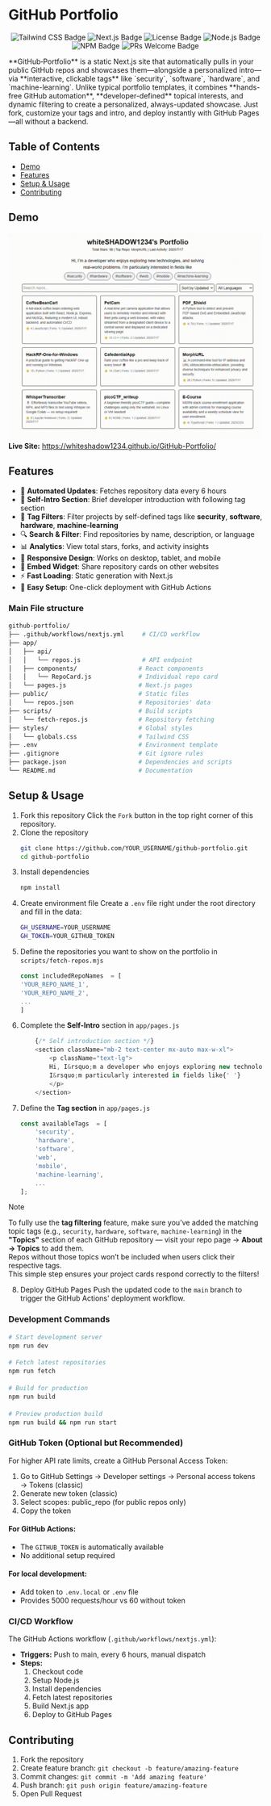 # GitHub Portfolio
<p align="center">
  <img src="https://img.shields.io/badge/Tailwind_CSS-38B2AC?style=for-the-badge&logo=tailwind-css&logoColor=white" alt="Tailwind CSS Badge" />
  <img src="https://img.shields.io/badge/next%20js-000000?style=for-the-badge&logo=nextdotjs&logoColor=white" alt="Next.js Badge" />
  <img src="https://img.shields.io/github/license/whiteSHADOW1234/Bopomofo_flashcards?label=license&style=for-the-badge" alt="License Badge" />
  <img src="https://img.shields.io/badge/node.js-20.18.0-blue?style=for-the-badge" alt="Node.js Badge" />
  <img src="https://img.shields.io/badge/npm-10.9.0-orange?style=for-the-badge" alt="NPM Badge" />
  <img src="https://img.shields.io/badge/PRs-welcome-black?style=for-the-badge" alt="PRs Welcome Badge" />
</p>
**GitHub‑Portfolio** is a static Next.js site that automatically pulls in your public GitHub repos and showcases them—alongside a personalized intro—via **interactive, clickable tags** like `security`, `software`, `hardware`, and `machine-learning`. Unlike typical portfolio templates, it combines **hands-free GitHub automation**, **developer-defined** topical interests, and dynamic filtering to create a personalized, always-updated showcase. Just fork, customize your tags and intro, and deploy instantly with GitHub Pages—all without a backend.

## Table of Contents
- [Demo](#demo)
- [Features](#features)
- [Setup & Usage](#setup-usage)
- [Contributing](#contributing)


## Demo

![DEMO Screenshot](screenshot.gif)
**Live Site:** https://whiteshadow1234.github.io/GitHub-Portfolio/

## Features

- 🚀 **Automated Updates**: Fetches repository data every 6 hours
- 🧩 **Self‑Intro Section**: Brief developer introduction with following tag section
- 🧭 **Tag Filters**: Filter projects by self-defined tags like **security**, **software**, **hardware**, **machine‑learning** 
- 🔍 **Search & Filter**: Find repositories by name, description, or language
- 📊 **Analytics**: View total stars, forks, and activity insights
- 📱 **Responsive Design**: Works on desktop, tablet, and mobile
- 🔗 **Embed Widget**: Share repository cards on other websites
- ⚡ **Fast Loading**: Static generation with Next.js
- 🔧 **Easy Setup**: One-click deployment with GitHub Actions

### Main File structure
```bash
github-portfolio/
├── .github/workflows/nextjs.yml     # CI/CD workflow
├── app/
│   ├── api/
│   │   └── repos.js                 # API endpoint
│   ├── components/                 # React components
│   │   └── RepoCard.js             # Individual repo card
│   └── pages.js                    # Next.js pages
├── public/                         # Static files
│   └── repos.json                  # Repositories' data
├── scripts/                        # Build scripts
│   └── fetch-repos.js              # Repository fetching
├── styles/                         # Global styles
│   └── globals.css                 # Tailwind CSS
├── .env                            # Environment template
├── .gitignore                      # Git ignore rules
├── package.json                    # Dependencies and scripts
└── README.md                       # Documentation
```


## Setup & Usage

1. Fork this repository
    Click the `Fork` button in the top right corner of this repository.
2. Clone the repository
    ```bash
    git clone https://github.com/YOUR_USERNAME/github-portfolio.git
    cd github-portfolio
    ```
3. Install dependencies
    ```bash
    npm install
    ```
4. Create environment file
    Create a `.env` file right under the root directory and fill in the data:
    ```bash
    GH_USERNAME=YOUR_USERNAME
    GH_TOKEN=YOUR_GITHUB_TOKEN
    ```
5. Define the repositories you want to show on the portfolio in `scripts/fetch-repos.mjs`
    ```javascript
    const includedRepoNames  = [
    'YOUR_REPO_NAME_1',
    'YOUR_REPO_NAME_2',
    ...
    ]
    ```
6. Complete the **Self-Intro** section in `app/pages.js`
    ```javascript
        {/* Self introduction section */}
        <section className="mb-2 text-center mx-auto max-w-xl">
            <p className="text-lg">
            Hi, I&rsquo;m a developer who enjoys exploring new technologies, and solving real-world problems.
            I&rsquo;m particularly interested in fields like{' '}
            </p>
        </section>
    ```
7. Define the **Tag section** in `app/pages.js`
    ```javascript
    const availableTags  = [
        'security',
        'hardware',
        'software',
        'web',
        'mobile',
        'machine-learning',
        ...
    ];
    ```
    
> [!NOTE]
> To fully use the **tag filtering** feature, make sure you’ve added the matching topic tags (e.g., `security`, `hardware`, `software`, `machine-learning`) in the **"Topics"** section of each GitHub repository — visit your repo page → **About → Topics** to add them.  
> Repos without those topics won’t be included when users click their respective tags.  
> This simple step ensures your project cards respond correctly to the filters!

8. Deploy GitHub Pages
    Push the updated code to the `main` branch to trigger the GitHub Actions' deployment workflow.

### Development Commands
```bash
# Start development server
npm run dev

# Fetch latest repositories
npm run fetch

# Build for production
npm run build

# Preview production build
npm run build && npm run start
```
### GitHub Token (Optional but Recommended)
For higher API rate limits, create a GitHub Personal Access Token:

1. Go to GitHub Settings → Developer settings → Personal access tokens → Tokens (classic)
2. Generate new token (classic)
3. Select scopes: public_repo (for public repos only)
4. Copy the token

#### For GitHub Actions:

- The `GITHUB_TOKEN` is automatically available
- No additional setup required

#### For local development:

- Add token to `.env.local` or `.env` file
- Provides 5000 requests/hour vs 60 without token

### CI/CD Workflow
The GitHub Actions workflow (`.github/workflows/nextjs.yml`):

- **Triggers:** Push to main, every 6 hours, manual dispatch
- **Steps:**
    1. Checkout code
    2. Setup Node.js
    3. Install dependencies
    4. Fetch latest repositories
    5. Build Next.js app
    6. Deploy to GitHub Pages

## Contributing

1. Fork the repository
2. Create feature branch: `git checkout -b feature/amazing-feature`
3. Commit changes: `git commit -m 'Add amazing feature'`
4. Push branch: `git push origin feature/amazing-feature`
5. Open Pull Request


